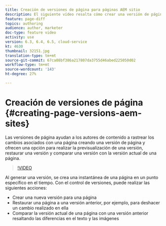 ```yaml
---
title: Creación de versiones de página para páginas AEM sitio
description: El siguiente vídeo resalta cómo crear una versión de página, previsualización, restaurar una versión de página y comparar la versión de página actual con las versiones de página guardadas.
feature: page-diff
topics: authoring
audience: author, marketer
doc-type: feature video
activity: use
version: 6.3, 6.4, 6.5, cloud-service
kt: 4630
thumbnail: 32151.jpg
translation-type: tm+mt
source-git-commit: 67ca08bf386a217807da3755d46abed225050d02
workflow-type: tm+mt
source-wordcount: '143'
ht-degree: 27%

---
```



# Creación de versiones de página {#creating-page-versions-aem-sites}

Las versiones de página ayudan a los autores de contenido a rastrear los cambios asociados con una página creando una versión de página y ofrecen una opción para realizar la previsualización de una versión, restaurar una versión y comparar una versión con la versión actual de una página.

>[!VIDEO](https://video.tv.adobe.com/v/32151?quality=9&learn=on)

Al generar una versión, se crea una instantánea de una página en un punto específico en el tiempo. Con el control de versiones, puede realizar las siguientes acciones:
* Crear una nueva versión para una página
* Restaurar una página a una versión anterior, por ejemplo, para deshacer un cambio realizado en ella
* Comparar la versión actual de una página con una versión anterior resaltando las diferencias en el texto y las imágenes
